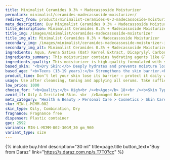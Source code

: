 ```yaml
---
title: Minimalist Ceramides 0.3% + Madecassoside Moisturizer
permalink: minimalist/ceramides-madecassoside-moisturizer/
redirect_from: products/minimalist-ceramides-0-3-madecassoside-moisturizer-in-nepal
meta_description: Buy Minimalist Ceramides 0.3% + Madecassoside Moisturizer in Nepal. Hydrate, repair skin barrier, and calm irritation with dermatologist-tested formula.
title_description: Minimalist Ceramides 0.3% + Madecassoside Moisturizer is a lightweight, barrier-repairing moisturizer that hydrates, soothes, and strengthens the skin. Formulated with 0.3% Ceramides, Madecassoside, and Oat Extract, it restores the skin barrier, reduces inflammation, and locks in moisture for long-lasting hydration.
title_img: /images/minimalist/ceramides-madecassoside-moisturizer
title_img_alt: Minimalist Ceramides 0.3% + Madecassoside Moisturizer
secondary_img: /images/minimalist/ceramides-madecassoside-moisturizer-ingredients-label
secondary_img_alt: Minimalist Ceramides 0.3% + Madecassoside Moisturizer Ingredients Label
ingredients: Aqua, Avena Sativa (Oat) Kernel Extract, Dicaprylyl Carbonate, Glycerin, Glyceryl Glucoside, Butylene Glycol, Trehalose, Saccharide Isomerate, Ursolic Acid, Aminobutyric Acid, Pentylene Glycol, Allantoin, Cholesterol, Hydrogenated Lecithin, Madecassoside, Polyacrylate-13, Polyisobutene, Polysorbate 20, Glyceryl Stearate, Sucrose Distearate, Propylene Glycol, Phenoxyethanol, Ceramide NP, Ceramide EOP, Ceramide NS, Ceramide AS, Ceramide AP, Triethanolamine, Ethylhexylglycerine, Citric Acid, Sodium Citrate, Carbomer, Trisodium Ethylenediamine Disuccinate.
ingredients_summary: This moisturizer contains hydrating agents like Glycerin, Trehalose, and Butylene Glycol, along with Oat Kernel Extract and Madecassoside to soothe and repair the skin barrier. Ceramides (NP, EOP, NS, AS, AP), Cholesterol, and Hydrogenated Lecithin help restore and strengthen the skin’s natural moisture barrier. Allantoin and Ursolic Acid provide calming and anti-inflammatory benefits, while Saccharide Isomerate offers long-lasting hydration. The formula also includes mild preservatives, emulsifiers, and stabilizers to maintain texture and efficacy.
ingredients_quality: This moisturizer is high-quality formulated with skin-friendly, science-backed ingredients that focus on hydration, barrier repair, and soothing effects. Ceramides and Cholesterol mimic the skin’s natural lipids, ensuring effective moisture retention. Oat Extract and Madecassoside are well-known for their anti-inflammatory and healing properties. The absence of harsh alcohols and irritants makes it suitable for sensitive skin, while mild preservatives like Phenoxyethanol and Ethylhexylglycerine ensure safety and stability. The overall formulation is well-balanced, gentle, and effective for maintaining a healthy skin barrier.
based_skin: "<b>Dry Skin:</b> Deeply hydrates and prevents moisture loss.<br /><b>Sensitive Skin:</b> Calms irritation and strengthens the barrier.<br /><b>Combination Skin:</b> Balances hydration without greasiness.<br /><b>Normal Skin:</b> Maintains skin health with essential lipids.<br /><b>Avoid for very oily skin:</b> May feel heavy.<br />"
based_age: "<b>Teens (13-19 years):</b> Strengthens the skin barrier.<br /><b>20s-30s:</b> Repairs and maintains hydration.<br /><b>40+ years:</b> Provides intense hydration and supports aging skin.<br />"
product_line: Don’t let your skin lose its barrier — protect it daily with Minimalist Ceramides 0.3% + Madecassoside Moisturizer.
usage: Use after cleansing, toning and applying all serums. Take sufficient quantity of product and massage into face until it is fully absorbed.
low_price: 1000
choose_for: "<b>Quality:</b> High<br /><b>Age:</b> 18+<br /><b>Skin Types:</b> Oily/Combination, Acne-Prone, Dry Skin.<br /><b>Effective For:</b> Strengthens Skin Barrier, Hydrates & Soothes."
avoid_if: Oily & Irritated Skin. <br  />Damaged Barrier
meta_category: "Health & Beauty > Personal Care > Cosmetics > Skin Care > Lotion & Moisturizer"
sku: MIN-L-MCMM-002
skin_type: Oily, Combination, Dry
fragnance: Fragnance free
dispenser: Plastic container
gpc: 2592
variants: MIN-L-MCMM-002-30GM_30 gm_960
variant_type: size
---
```

{% include buy.html description="30 ml" title=page.title button_text="Buy from Daraz" link="https://s.daraz.com.np/s.T7T0?cc" %}